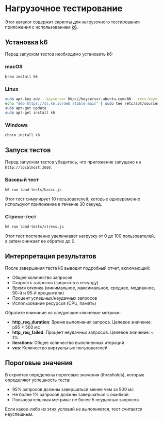 # Нагрузочное тестирование

Этот каталог содержит скрипты для нагрузочного тестирования приложения с использованием [k6](https://k6.io/).

## Установка k6

Перед запуском тестов необходимо установить k6:

### macOS

```bash
brew install k6
```

### Linux

```bash
sudo apt-key adv --keyserver hkp://keyserver.ubuntu.com:80 --recv-keys C5AD17C747E3415A3642D57D77C6C491D6AC1D69
echo "deb https://dl.k6.io/deb stable main" | sudo tee /etc/apt/sources.list.d/k6.list
sudo apt-get update
sudo apt-get install k6
```

### Windows

```bash
choco install k6
```

## Запуск тестов

Перед запуском тестов убедитесь, что приложение запущено на `http://localhost:3000`.

### Базовый тест

```bash
k6 run load-tests/basic.js
```

Этот тест симулирует 10 пользователей, которые одновременно используют приложение в течение 30 секунд.

### Стресс-тест

```bash
k6 run load-tests/stress.js
```

Этот тест постепенно увеличивает нагрузку от 0 до 100 пользователей, а затем снижает ее обратно до 0.

## Интерпретация результатов

После завершения теста k6 выводит подробный отчет, включающий:

- Общее количество запросов
- Скорость запросов (запросов в секунду)
- Время отклика (минимальное, максимальное, среднее, медианное, 90-й и 95-й процентили)
- Процент успешных/неудачных запросов
- Использование ресурсов (CPU, память)

Обратите внимание на следующие ключевые метрики:

- **http_req_duration**: Время выполнения запроса. Целевое значение: p95 < 500 мс
- **http_req_failed**: Процент неудачных запросов. Целевое значение: < 1%
- **iterations**: Общее количество выполненных итераций
- **vus**: Количество виртуальных пользователей

## Пороговые значения

В скриптах определены пороговые значения (thresholds), которые определяют успешность теста:

- 95% запросов должны завершаться менее чем за 500 мс
- Не более 1% запросов должны завершаться с ошибкой
- Пользовательская метрика: не более 5 неудачных запросов

Если какое-либо из этих условий не выполняется, тест считается неуспешным.
